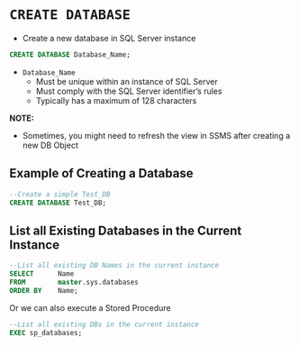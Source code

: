 # `CREATE DATABASE`

- Create a new database in SQL Server instance

```sql
CREATE DATABASE Database_Name;
```

- `Database_Name` 
  - Must be unique within an instance of SQL Server
  - Must comply with the SQL Server identifier’s rules
  - Typically has a maximum of 128 characters

**NOTE:**

- Sometimes, you might need to refresh the view in SSMS after creating a new DB Object

## Example of Creating a Database

```sql
--Create a simple Test_DB
CREATE DATABASE Test_DB;
```

## List all Existing Databases in the Current Instance

```sql
--List all existing DB Names in the current instance
SELECT      Name
FROM        master.sys.databases
ORDER BY    Name;
```

Or we can also execute a Stored Procedure

```sql
--List all existing DBs in the current instance
EXEC sp_databases;
```